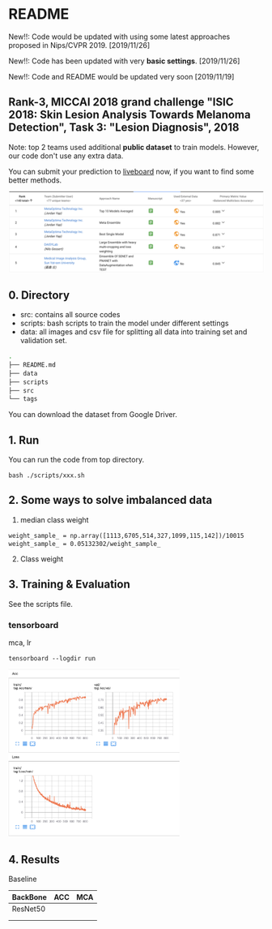 # README

New!!: Code would be updated with using some latest  approaches proposed in Nips/CVPR 2019. [2019/11/26] 

New!!: Code has been updated with very **basic settings**. [2019/11/26]

New!!: Code and README would be updated very soon [2019/11/19]



## Rank-3, MICCAI 2018 grand challenge "ISIC 2018: Skin Lesion Analysis Towards Melanoma Detection", Task 3: "Lesion Diagnosis", 2018

Note:  top 2 teams used additional **public dataset** to train models. However, our code don't use any extra data. 

You can submit your prediction to [liveboard](https://challenge2018.isic-archive.com/leaderboards/) now, if you want to find some better methods.

![Leaderboard](./Leaderboard.png)

## 0. Directory

* src: contains all source codes
* scripts: bash scripts to train the model under different settings
* data: all images and csv file for splitting all data into training set and validation set.

```bash
. 
├── README.md
├── data
├── scripts
├── src
└── tags
```

You can download the dataset from Google Driver. 

## 1. Run

You can run the code from top directory. 

```
bash ./scripts/xxx.sh
```

## 2. Some ways to solve imbalanced data

1. median class weight
```
weight_sample_ = np.array([1113,6705,514,327,1099,115,142])/10015
weight_sample_ = 0.05132302/weight_sample_
```

2. Class weight

## 3. Training & Evaluation

See the scripts file.

### tensorboard

mca, lr 

```
tensorboard --logdir run
```

<img src="./001.png" style="zoom:33%;" />



## 4. Results

Baseline

| BackBone | ACC  | MCA  |
| -------- | ---- | ---- |
| ResNet50 |      |      |
|          |      |      |
|          |      |      |

